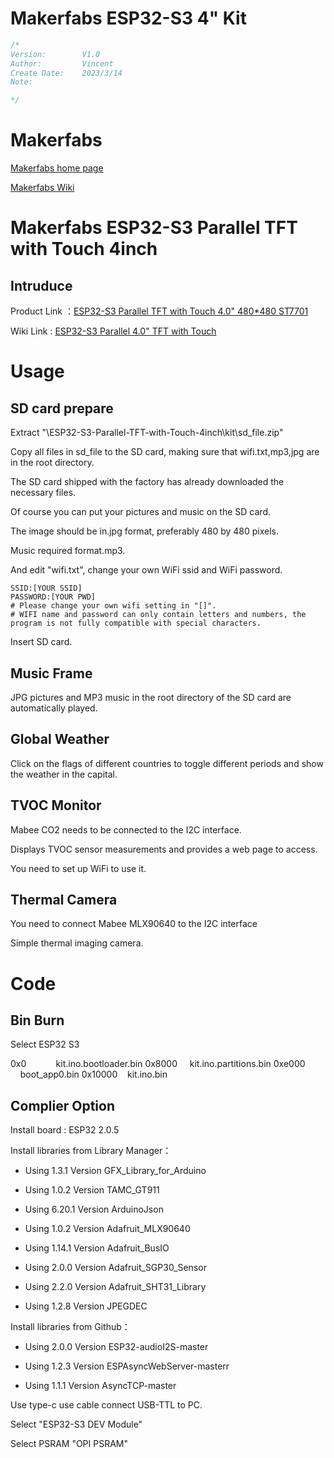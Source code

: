 # Makerfabs ESP32-S3 4" Kit

```c++
/*
Version:        V1.0
Author:         Vincent
Create Date:    2023/3/14
Note:

*/
```

# Makerfabs

[Makerfabs home page](https://www.makerfabs.com/)

[Makerfabs Wiki](https://wiki.makerfabs.com/)

# Makerfabs ESP32-S3 Parallel TFT with Touch 4inch

## Intruduce

Product Link ：[ESP32-S3 Parallel TFT with Touch 4.0" 480*480 ST7701](https://www.makerfabs.com/esp32-s3-parallel-tft-with-touch-4-inch.html)

Wiki Link : [ESP32-S3 Parallel 4.0" TFT with Touch](https://wiki.makerfabs.com/ESP32_S3_Parallel_4.0_TFT_with_Touch.html)

# 

# Usage

## SD card prepare

Extract "\ESP32-S3-Parallel-TFT-with-Touch-4inch\kit\sd_file.zip"

Copy all files in sd_file to the SD card, making sure that wifi.txt,mp3,jpg are in the root directory.

The SD card shipped with the factory has already downloaded the necessary files.

Of course you can put your pictures and music on the SD card.

The image should be in.jpg format, preferably 480 by 480 pixels.

Music required format.mp3.

And edit "wifi.txt", change your own WiFi ssid and WiFi password.

```
SSID:[YOUR SSID]
PASSWORD:[YOUR PWD]
# Please change your own wifi setting in "[]".
# WIFI name and password can only contain letters and numbers, the program is not fully compatible with special characters.
```



Insert SD card.



## Music Frame

JPG pictures and MP3 music in the root directory of the SD card are automatically played.



## Global Weather

Click on the flags of different countries to toggle different periods and show the weather in the capital.



## TVOC Monitor

Mabee CO2 needs to be connected to the I2C interface.

Displays TVOC sensor measurements and provides a web page to access.

You need to set up WiFi to use it.

## Thermal Camera

You need to connect Mabee MLX90640 to the I2C interface

Simple thermal imaging camera.





# Code

## Bin Burn

Select ESP32 S3

0x0                    kit.ino.bootloader.bin 
0x8000             kit.ino.partitions.bin 
0xe000             boot_app0.bin 
0x10000           kit.ino.bin 

## Complier Option

Install board : ESP32 2.0.5

Install libraries from Library Manager：

- Using 1.3.1  Version  GFX_Library_for_Arduino

- Using 1.0.2  Version  TAMC_GT911

- Using 6.20.1  Version  ArduinoJson

- Using 1.0.2  Version  Adafruit_MLX90640

- Using 1.14.1  Version  Adafruit_BusIO

- Using 2.0.0  Version  Adafruit_SGP30_Sensor

- Using 2.2.0  Version  Adafruit_SHT31_Library

- Using 1.2.8  Version  JPEGDEC



Install libraries from Github：

- Using 2.0.0  Version  ESP32-audioI2S-master

- Using 1.2.3  Version  ESPAsyncWebServer-masterr 

- Using 1.1.1  Version  AsyncTCP-master



Use type-c use cable connect USB-TTL to PC.

Select "ESP32-S3 DEV Module"

Select PSRAM "OPI PSRAM"




